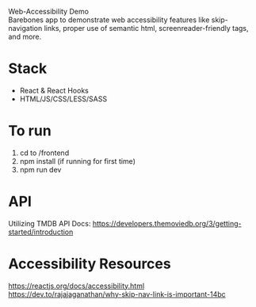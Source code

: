 Web-Accessibility Demo
<br/>
Barebones app to demonstrate web accessibility features like skip-navigation links, proper use of semantic html, screenreader-friendly tags, and more.

# Stack

- React & React Hooks
- HTML/JS/CSS/LESS/SASS

# To run

1. cd to /frontend
2. npm install (if running for first time)
3. npm run dev

# API

Utilizing TMDB API
Docs: https://developers.themoviedb.org/3/getting-started/introduction

# Accessibility Resources

https://reactjs.org/docs/accessibility.html
https://dev.to/rajajaganathan/why-skip-nav-link-is-important-14bc
